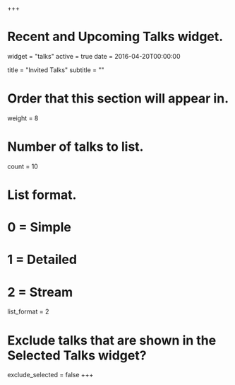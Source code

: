 +++
# Recent and Upcoming Talks widget.
widget = "talks"
active = true
date = 2016-04-20T00:00:00

title = "Invited Talks"
subtitle = ""

# Order that this section will appear in.
weight = 8

# Number of talks to list.
count = 10

# List format.
#   0 = Simple
#   1 = Detailed
#   2 = Stream
list_format = 2

# Exclude talks that are shown in the Selected Talks widget?
exclude_selected = false
+++

